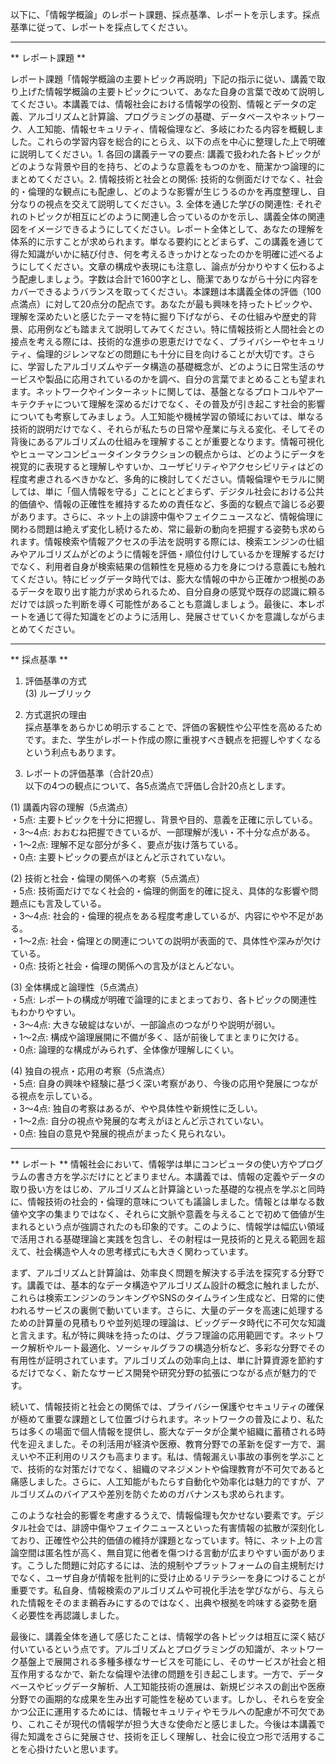 以下に、「情報学概論」のレポート課題、採点基準、レポートを示します。採点基準に従って、レポートを採点してください。

---------------------------------------
** レポート課題 **

レポート課題「情報学概論の主要トピック再説明」下記の指示に従い、講義で取り上げた情報学概論の主要トピックについて、あなた自身の言葉で改めて説明してください。本講義では、情報社会における情報学の役割、情報とデータの定義、アルゴリズムと計算論、プログラミングの基礎、データベースやネットワーク、人工知能、情報セキュリティ、情報倫理など、多岐にわたる内容を概観しました。これらの学習内容を総合的にとらえ、以下の点を中心に整理した上で明確に説明してください。1. 各回の講義テーマの要点: 講義で扱われた各トピックがどのような背景や目的を持ち、どのような意義をもつのかを、簡潔かつ論理的にまとめてください。2. 情報技術と社会との関係: 技術的な側面だけでなく、社会的・倫理的な観点にも配慮し、どのような影響が生じうるのかを再度整理し、自分なりの視点を交えて説明してください。3. 全体を通じた学びの関連性: それぞれのトピックが相互にどのように関連し合っているのかを示し、講義全体の関連図をイメージできるようにしてください。レポート全体として、あなたの理解を体系的に示すことが求められます。単なる要約にとどまらず、この講義を通じて得た知識がいかに結び付き、何を考えるきっかけとなったのかを明確に述べるようにしてください。文章の構成や表現にも注意し、論点が分かりやすく伝わるよう配慮しましょう。字数は合計で1600字とし、簡潔でありながら十分に内容をカバーできるようバランスを取ってください。本課題は本講義全体の評価（100点満点）に対して20点分の配点です。あなたが最も興味を持ったトピックや、理解を深めたいと感じたテーマを特に掘り下げながら、その仕組みや歴史的背景、応用例なども踏まえて説明してみてください。特に情報技術と人間社会との接点を考える際には、技術的な進歩の恩恵だけでなく、プライバシーやセキュリティ、倫理的ジレンマなどの問題にも十分に目を向けることが大切です。さらに、学習したアルゴリズムやデータ構造の基礎概念が、どのように日常生活のサービスや製品に応用されているのかを調べ、自分の言葉でまとめることも望まれます。ネットワークやインターネットに関しては、基盤となるプロトコルやアーキテクチャについて理解を深めるだけでなく、その普及が引き起こす社会的影響についても考察してみましょう。人工知能や機械学習の領域においては、単なる技術的説明だけでなく、それらが私たちの日常や産業に与える変化、そしてその背後にあるアルゴリズムの仕組みを理解することが重要となります。情報可視化やヒューマンコンピュータインタラクションの観点からは、どのようにデータを視覚的に表現すると理解しやすいか、ユーザビリティやアクセシビリティはどの程度考慮されるべきかなど、多角的に検討してください。情報倫理やモラルに関しては、単に「個人情報を守る」ことにとどまらず、デジタル社会における公共的価値や、情報の正確性を維持するための責任など、多面的な観点で論じる必要があります。さらに、ネット上の誹謗中傷やフェイクニュースなど、情報倫理に関わる問題は絶えず変化し続けるため、常に最新の動向を把握する姿勢も求められます。情報検索や情報アクセスの手法を説明する際には、検索エンジンの仕組みやアルゴリズムがどのように情報を評価・順位付けしているかを理解するだけでなく、利用者自身が検索結果の信頼性を見極める力を身につける意義にも触れてください。特にビッグデータ時代では、膨大な情報の中から正確かつ根拠のあるデータを取り出す能力が求められるため、自分自身の感覚や既存の認識に頼るだけでは誤った判断を導く可能性があることも意識しましょう。最後に、本レポートを通じて得た知識をどのように活用し、発展させていくかを意識しながらまとめてください。

---------------------------------------
** 採点基準 **

1. 評価基準の方式  
(3) ルーブリック

2. 方式選択の理由  
採点基準をあらかじめ明示することで、評価の客観性や公平性を高めるためです。また、学生がレポート作成の際に重視すべき観点を把握しやすくなるという利点もあります。

3. レポートの評価基準（合計20点）  
以下の4つの観点について、各5点満点で評価し合計20点とします。

(1) 講義内容の理解（5点満点）  
・5点: 主要トピックを十分に把握し、背景や目的、意義を正確に示している。  
・3～4点: おおむね把握できているが、一部理解が浅い・不十分な点がある。  
・1～2点: 理解不足な部分が多く、要点が抜け落ちている。  
・0点: 主要トピックの要点がほとんど示されていない。

(2) 技術と社会・倫理の関係への考察（5点満点）  
・5点: 技術面だけでなく社会的・倫理的側面を的確に捉え、具体的な影響や問題点にも言及している。  
・3～4点: 社会的・倫理的視点をある程度考慮しているが、内容にやや不足がある。  
・1～2点: 社会・倫理との関連についての説明が表面的で、具体性や深みが欠けている。  
・0点: 技術と社会・倫理の関係への言及がほとんどない。

(3) 全体構成と論理性（5点満点）  
・5点: レポートの構成が明確で論理的にまとまっており、各トピックの関連性もわかりやすい。  
・3～4点: 大きな破綻はないが、一部論点のつながりや説明が弱い。  
・1～2点: 構成や論理展開に不備が多く、話が前後してまとまりに欠ける。  
・0点: 論理的な構成がみられず、全体像が理解しにくい。

(4) 独自の視点・応用の考察（5点満点）  
・5点: 自身の興味や経験に基づく深い考察があり、今後の応用や発展につながる視点を示している。  
・3～4点: 独自の考察はあるが、やや具体性や新規性に乏しい。  
・1～2点: 自分の視点や発展的な考えがほとんど示されていない。  
・0点: 独自の意見や発展的視点がまったく見られない。  

---------------------------------------
** レポート **
情報社会において、情報学は単にコンピュータの使い方やプログラムの書き方を学ぶだけにとどまりません。本講義では、情報の定義やデータの取り扱い方をはじめ、アルゴリズムと計算論といった基礎的な視点を学ぶと同時に、情報技術の社会的・倫理的意味についても議論しました。情報とは単なる数値や文字の集まりではなく、それらに文脈や意義を与えることで初めて価値が生まれるという点が強調されたのも印象的です。このように、情報学は幅広い領域で活用される基礎理論と実践を包含し、その射程は一見技術的と見える範囲を超えて、社会構造や人々の思考様式にも大きく関わっています。

まず、アルゴリズムと計算論は、効率良く問題を解決する手法を探究する分野です。講義では、基本的なデータ構造やアルゴリズム設計の概念に触れましたが、これらは検索エンジンのランキングやSNSのタイムライン生成など、日常的に使われるサービスの裏側で動いています。さらに、大量のデータを高速に処理するための計算量の見積もりや並列処理の理論は、ビッグデータ時代に不可欠な知識と言えます。私が特に興味を持ったのは、グラフ理論の応用範囲です。ネットワーク解析やルート最適化、ソーシャルグラフの構造分析など、多彩な分野でその有用性が証明されています。アルゴリズムの効率向上は、単に計算資源を節約するだけでなく、新たなサービス開発や研究分野の拡張につながる点が魅力的です。

続いて、情報技術と社会との関係では、プライバシー保護やセキュリティの確保が極めて重要な課題として位置づけられます。ネットワークの普及により、私たちは多くの場面で個人情報を提供し、膨大なデータが企業や組織に蓄積される時代を迎えました。その利活用が経済や医療、教育分野での革新を促す一方で、漏えいや不正利用のリスクも高まります。私は、情報漏えい事故の事例を学ぶことで、技術的な対策だけでなく、組織のマネジメントや倫理教育が不可欠であると痛感しました。さらに、人工知能がもたらす自動化や効率化は魅力的ですが、アルゴリズムのバイアスや差別を防ぐためのガバナンスも求められます。

このような社会的影響を考慮するうえで、情報倫理も欠かせない要素です。デジタル社会では、誹謗中傷やフェイクニュースといった有害情報の拡散が深刻化しており、正確性や公共的価値の維持が課題となっています。特に、ネット上の言論空間は匿名性が高く、無自覚に他者を傷つける言動が広まりやすい面があります。こうした問題に対応するには、法的規制やプラットフォームの自主規制だけでなく、ユーザ自身が情報を批判的に受け止めるリテラシーを身につけることが重要です。私自身、情報検索のアルゴリズムや可視化手法を学びながら、与えられた情報をそのまま鵜呑みにするのではなく、出典や根拠を吟味する姿勢を磨く必要性を再認識しました。

最後に、講義全体を通して感じたことは、情報学の各トピックは相互に深く結び付いているという点です。アルゴリズムとプログラミングの知識が、ネットワーク基盤上で展開される多種多様なサービスを可能にし、そのサービスが社会と相互作用するなかで、新たな倫理や法律の問題を引き起こします。一方で、データベースやビッグデータ解析、人工知能技術の進展は、新規ビジネスの創出や医療分野での画期的な成果を生み出す可能性を秘めています。しかし、それらを安全かつ公正に運用するためには、情報セキュリティやモラルへの配慮が不可欠であり、これこそが現代の情報学が担う大きな使命だと感じました。今後は本講義で得た知識をさらに発展させ、技術を正しく理解し、社会に役立つ形で活用することを心掛けたいと思います。


